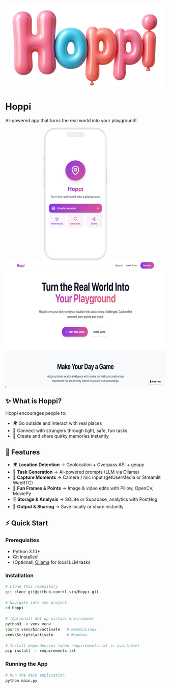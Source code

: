 <img src="assets/Hoppi_3dText.png" alt="Hoppi Logo" width="600">

# Hoppi
AI-powered app that turns the real world into your playground!

<p align="center">
  <img src="assets/AppMockup.png" alt="App Mockup" width="200" style="vertical-align: top;"/>
  <span style="display:inline-block; width:60px;"></span>
  <img src="assets/LandingPage_v1.png" alt="Landing Page" height="400" style="vertical-align: top;"/>
</p>


## ✨ What is Hoppi?
Hoppi encourages people to:
- 🌍 Go outside and interact with real places  
- 🤝 Connect with strangers through light, safe, fun tasks  
- 📸 Create and share quirky memories instantly  

## 🚀 Features
- 🌍 **Location Detection** → Geolocation + Overpass API + geopy  
- 🤖 **Task Generation** → AI-powered prompts (LLM via Ollama)  
- 📸 **Capture Moments** → Camera / mic input (getUserMedia or Streamlit WebRTC)  
- 🎨 **Fun Frames & Points** → Image & video edits with Pillow, OpenCV, MoviePy  
- 🗄️ **Storage & Analysis** → SQLite or Supabase, analytics with PostHog  
- 🚀 **Output & Sharing** → Save locally or share instantly  

## ⚡ Quick Start

### Prerequisites
- Python 3.10+  
- Git installed  
- (Optional) [Ollama](https://ollama.ai) for local LLM tasks  

### Installation
```bash
# Clone this repository
git clone git@github.com:kl-sin/Hoppi.git

# Navigate into the project
cd Hoppi

# (Optional) Set up virtual environment
python3 -m venv venv
source venv/bin/activate   # macOS/Linux
venv\Scripts\activate      # Windows

# Install dependencies (when requirements.txt is available)
pip install -r requirements.txt
```

### Running the App
```bash
# Run the main application
python main.py
```